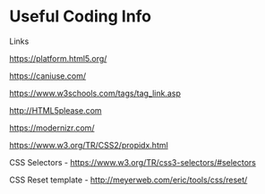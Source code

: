 # Useful Coding Info

Links

https://platform.html5.org/

https://caniuse.com/

https://www.w3schools.com/tags/tag_link.asp

http://HTML5please.com

https://modernizr.com/

https://www.w3.org/TR/CSS2/propidx.html

CSS Selectors - https://www.w3.org/TR/css3-selectors/#selectors 

CSS Reset template - http://meyerweb.com/eric/tools/css/reset/
